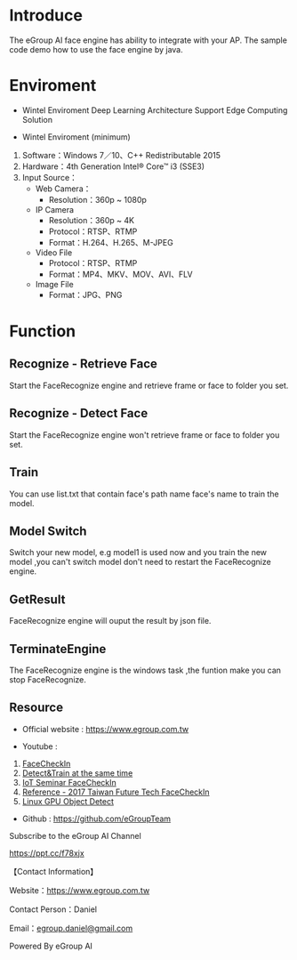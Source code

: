 # Introduce
The eGroup AI face engine has ability to integrate with your AP.
The sample code demo how to use the face engine by java.

# Enviroment
* Wintel Enviroment
Deep Learning Architecture
Support Edge Computing Solution

* Wintel Enviroment (minimum)
1. Software：Windows 7／10、C++ Redistributable 2015 
2. Hardware：4th Generation Intel® Core™ i3 (SSE3) 
3. Input Source：
  	* Web Camera：
		*	Resolution：360p ~ 1080p
	* IP Camera
		*	Resolution：360p ~ 4K
		*	Protocol：RTSP、RTMP
		*	Format：H.264、H.265、M-JPEG
	* Video File
		*	Protocol：RTSP、RTMP
		*	Format：MP4、MKV、MOV、AVI、FLV
	* Image File
		*	Format：JPG、PNG

# Function
## Recognize - Retrieve Face
Start the FaceRecognize engine and retrieve frame or face to folder you set.

## Recognize - Detect Face
Start the FaceRecognize engine won't retrieve frame or face to folder you set.

## Train 
You can use list.txt that contain face's path name face's name to train the model. 

## Model Switch
Switch your new model, e.g model1 is used now and you train the new model ,you can't switch model don't need to restart the FaceRecognize engine.

## GetResult
FaceRecognize engine will ouput the result by json file.

## TerminateEngine
The FaceRecognize engine is the windows task ,the funtion make you can stop FaceRecognize.

## Resource
* Official website : https://www.egroup.com.tw

* Youtube : 
1. [FaceCheckIn](https://www.youtube.com/watch?v=9ZV8Jjqi5SY)
2. [Detect&Train at the same time](https://www.youtube.com/watch?v=g9Xg2OaepHw)
3. [IoT Seminar FaceCheckIn](https://www.youtube.com/watch?v=sF6U7h4f9EQ)
4. [Reference - 2017 Taiwan Future Tech FaceCheckIn](https://www.youtube.com/watch?v=rvVGf34_Mmk)
5. [Linux GPU Object Detect](https://www.youtube.com/watch?v=H6SP5UpD2wk)

* Github : https://github.com/eGroupTeam


Subscribe to the eGroup AI Channel

https://ppt.cc/f78xjx


【Contact Information】

Website：https://www.egroup.com.tw

Contact Person：Daniel 

Email：egroup.daniel@gmail.com

Powered By eGroup AI
